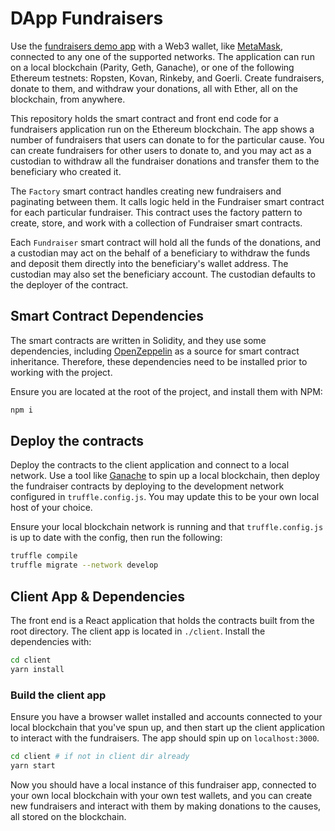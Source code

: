 # DApp Fundraisers

Use the [fundraisers demo app](https://fundraisers.dco.dev/) with a Web3 wallet, like [MetaMask](https://metamask.io/), connected to any one of the supported networks. The application can run on a local blockchain (Parity, Geth, Ganache), or one of the following Ethereum testnets: Ropsten, Kovan, Rinkeby, and Goerli.  Create fundraisers, donate to them, and withdraw your donations, all with Ether, all on the blockchain, from anywhere.

This repository holds the smart contract and front end code for a fundraisers application run on the Ethereum blockchain.  The app shows a number of fundraisers that users can donate to for the particular cause. You can create fundraisers for other users to donate to, and you may act as a custodian to withdraw all the fundraiser donations and transfer them to the beneficiary who created it.

The `Factory` smart contract handles creating new fundraisers and paginating between them.  It calls logic held in the Fundraiser smart contract for each particular fundraiser. This contract uses the factory pattern to create, store, and work with a collection of Fundraiser smart contracts.

Each `Fundraiser` smart contract will hold all the funds of the donations, and a custodian may act on the behalf of a beneficiary to withdraw the funds and deposit them directly into the beneficiary's wallet address. The custodian may also set the beneficiary account.  The custodian defaults to the deployer of the contract.

## Smart Contract Dependencies

The smart contracts are written in Solidity, and they use some dependencies, including [OpenZeppelin](https://openzeppelin.com/) as a source for smart contract inheritance. Therefore, these dependencies need to be installed prior to working with the project.

Ensure you are located at the root of the project, and install them with NPM:

```bash
npm i
```

## Deploy the contracts

Deploy the contracts to the client application and connect to a local network. Use a tool like [Ganache](https;//trufflesuite.com/ganache) to spin up a local blockchain, then deploy the fundraiser contracts by deploying to the development network configured in `truffle.config.js`.  You may update this to be your own local host of your choice.

Ensure your local blockchain network is running and that `truffle.config.js` is up to date with the config, then run the following:

```bash
truffle compile
truffle migrate --network develop
```

## Client App & Dependencies

The front end is a React application that holds the contracts built from the root directory. The client app is located in `./client`. Install the dependencies with:

```bash
cd client
yarn install
```

### Build the client app

Ensure you have a browser wallet installed and accounts connected to your local blockchain that you've spun up, and then start up the client application to interact with the fundraisers.  The app should spin up on `localhost:3000`.

```bash
cd client # if not in client dir already
yarn start
```

Now you should have a local instance of this fundraiser app, connected to your own local blockchain with your own test wallets, and you can create new fundraisers and interact with them by making donations to the causes, all stored on the blockchain.
